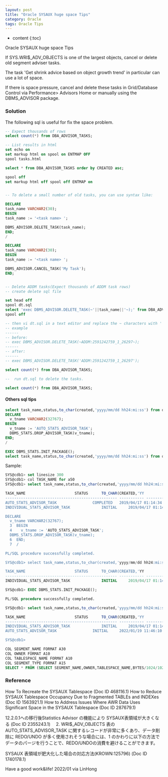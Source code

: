```yaml
---
layout: post
title: "Oracle SYSAUX huge space Tips"
category: Oracle
tags: Oracle Tips
---
```


* content
{:toc}


Oracle SYSAUX huge space Tips


If SYS.WRI$_ADV_OBJECTS is one of the largest objects, cancel or delete old segment adviser tasks.

The task 'Get shrink advice based on object growth trend' in particular can use a lot of space.

If there is space pressure, cancel and delete these tasks in Grid/Database Control via Performance> Advisors Home or manually using the DBMS_ADVISOR package.







### Solution

The following sql is useful for fix the space problem.

```sql
-- Expect thousands of rows
select count(*) from DBA_ADVISOR_TASKS;

-- List results in html
set echo on
set markup html on spool on ENTMAP OFF
spool tasks.html

select * from DBA_ADVISOR_TASKS order by CREATED asc;

spool off
set markup html off spool off ENTMAP on


-- To delete a small number of old tasks, you can use syntax like:

DECLARE
task_name VARCHAR2(30);
BEGIN
task_name := '<task name> ';

DBMS_ADVISOR.DELETE_TASK(task_name);
END;
/

DECLARE
task_name VARCHAR2(30);
BEGIN
task_name := '<task name> ';

DBMS_ADVISOR.CANCEL_TASK('My Task');
END;


-- Delete ADDM tasks(Expect thousands of ADDM task rows)
-- create delete sql file

set head off
spool dt.sql
select 'exec DBMS_ADVISOR.DELETE_TASK(~'||task_name||'~);' from DBA_ADVISOR_TASKS where upper(task_name) like 'ADDM%';
spool off

-- then vi dt.sql in a text editor and replace the ~ characters with ' characters.
-- example
------
-- before:
-- exec DBMS_ADVISOR.DELETE_TASK(~ADDM:2591242759_1_26297~);
------
-- after:
------
-- exec DBMS_ADVISOR.DELETE_TASK('ADDM:2591242759_1_26297');

select count(*) from DBA_ADVISOR_TASKS;

--  run dt.sql to delete the tasks.

select count(*) from DBA_ADVISOR_TASKS;

```


#### Others sql tips


```sql
select task_name,status,to_char(created,'yyyy/mm/dd hh24:mi:ss') from dba_advisor_tasks where task_name like '%ADVISOR%';
DECLARE
  v_tname VARCHAR2(32767);
BEGIN
  v_tname := 'AUTO_STATS_ADVISOR_TASK';
  DBMS_STATS.DROP_ADVISOR_TASK(v_tname);
END;
/

EXEC DBMS_STATS.INIT_PACKAGE();
select task_name,status,to_char(created,'yyyy/mm/dd hh24:mi:ss') from dba_advisor_tasks where task_name like '%ADVISOR%';
```


Sample:
```sql
SYS@cdb1> set linesize 300
SYS@cdb1> col TASK_NAME for a50
SYS@cdb1> select task_name,status,to_char(created,'yyyy/mm/dd hh24:mi:ss') from dba_advisor_tasks where task_name like '%ADVISOR%';

TASK_NAME					   STATUS      TO_CHAR(CREATED,'YY
-------------------------------------------------- ----------- -------------------
AUTO_STATS_ADVISOR_TASK 			   COMPLETED   2019/04/17 01:14:34
INDIVIDUAL_STATS_ADVISOR_TASK			   INITIAL     2019/04/17 01:14:34

DECLARE
  v_tname VARCHAR2(32767);
  3  BEGIN
  4    v_tname := 'AUTO_STATS_ADVISOR_TASK';
  DBMS_STATS.DROP_ADVISOR_TASK(v_tname);
  6  END;
  7  /

PL/SQL procedure successfully completed.

SYS@cdb1> select task_name,status,to_char(created,'yyyy/mm/dd hh24:mi:ss') from dba_advisor_tasks where task_name like '%ADVISOR%';

TASK_NAME					   STATUS      TO_CHAR(CREATED,'YY
-------------------------------------------------- ----------- -------------------
INDIVIDUAL_STATS_ADVISOR_TASK			   INITIAL     2019/04/17 01:14:34

SYS@cdb1> EXEC DBMS_STATS.INIT_PACKAGE();

PL/SQL procedure successfully completed.

SYS@cdb1> select task_name,status,to_char(created,'yyyy/mm/dd hh24:mi:ss') from dba_advisor_tasks where task_name like '%ADVISOR%';

TASK_NAME					   STATUS      TO_CHAR(CREATED,'YY
-------------------------------------------------- ----------- -------------------
INDIVIDUAL_STATS_ADVISOR_TASK			   INITIAL     2019/04/17 01:14:34
AUTO_STATS_ADVISOR_TASK 			   INITIAL     2022/01/19 11:46:10

SYS@cdb1>
```


```sql
COL SEGMENT_NAME FORMAT A30
COL OWNER FORMAT A10
COL TABLESPACE_NAME FORMAT A10
COL SEGMENT_TYPE FORMAT A15
SELECT * FROM (SELECT SEGMENT_NAME,OWNER,TABLESPACE_NAME,BYTES/1024/1024 "SIZE(MB)",SEGMENT_TYPE FROM DBA_SEGMENTS WHERE TABLESPACE_NAME='SYSAUX' ORDER BY BYTES DESC) WHERE ROWNUM<=10;
```


### Reference

How To Recreate the SYSAUX Tablespace (Doc ID 468116.1)
How to Reduce SYSAUX Tablespace Occupancy Due to Fragmented TABLEs and INDEXes (Doc ID 1563921.1)
How to Address Issues Where AWR Data Uses Significant Space in the SYSAUX Tablespace (Doc ID 287679.1)

12.2.0.1への移行後Statistics Advisor の機能により SYSAUX表領域が大きくなる (Doc ID 2355243.1)
　2. WRI$_ADV_OBJECTS 表の AUTO_STATS_ADVISOR_TASK に関するレコードが非常に多くあり、データ削除に REDO/UNDO が多く使用されそうな場合には、1 のかわりに以下の方法でデータのパージを行うことで、REDO/UNDOの消費を避けることができます。

SYSAUX 表領域が肥大化した場合の対応方法(KROWN:125796) (Doc ID 1740178.1)



Have a good work&life! 2022/01 via LinHong

